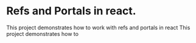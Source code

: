 # Refs and Portals in react.

This project demonstrates how to work with refs and portals in react
This project demonstrates how to 